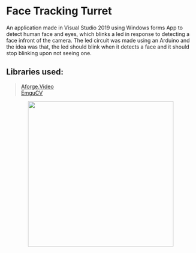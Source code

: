 # Face Tracking Turret 

An application made in Visual Studio 2019 using Windows forms App to detect human face and eyes, which blinks a led in response to 
detecting a face infront of the camera. The led circuit was made using an Arduino and the idea was that, the led should blink when it detects a face and it should stop blinking upon not seeing one. 

## Libraries used:
> [Aforge.Video](http://www.aforgenet.com/)\
> [EmguCV](http://www.emgu.com/wiki/index.php/Main_Page) 

<p align="center">
<img width="388" src="https://user-images.githubusercontent.com/66672417/85195125-8d8c5900-b2ed-11ea-8075-63d86b731ca4.PNG">
</p>
